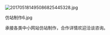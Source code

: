 
![201705181495086825445328.jpg](https://image.bmqy.net/upload/c238fae3850ce5e0478562cdf83209e5.jpg)


仿站制作6.jpg


承接各类中小网站仿站制作，合作详情欢迎洽谈咨询。

